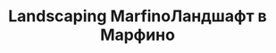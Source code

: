 ---
title: ['Landscaping Marfino', 'Ландшафт в Марфино']
categories: [territories, smallObjects]
designEnd: 2011
---